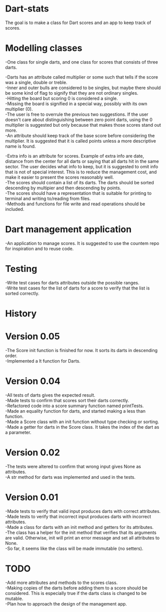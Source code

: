 # Dart-stats
The goal is to make a class for Dart scores and an app to keep track of scores.

# Modelling classes
-One class for single darts, and one class for scores that consists of three darts.

-Darts has an attribute called multiplier or some such that tells if the score was a single, double or treble.  
-Inner and outer bulls are considered to be singles, but maybe there should be some kind of flag to signify that they are not ordinary singles.  
-Hitting the board but scoring 0 is considered a single.  
-Missing the board is signified in a special way, possibly with its own multiplier (0).  
-The user is free to overrule the previous two suggestions. If the user doesn't care about distinguishing between zero point darts, using the 0 multiplier is suggested but only because that makes those scores stand out more.  
-An attribute should keep track of the base score before considering the multiplier. It is suggested that it is called points unless a more descriptive name is found.  

-Extra info is an attribute for scores. Example of extra info are date, distance from the center for all darts or saying that all darts hit in the same sector.
The user decides what info to keep, but it is suggested to omit info that is not of special interest. This is to reduce the management cost, and make it easier to present the scores reasonably well.  
-The scores should contain a list of its darts. The darts should be sorted descending by multipier and then descending by points.  
-The scores should have a representation that is suitable for printing to terminal and writing to/reading from files.  
-Methods and functions for file write and read operations should be included.

# Dart management application
-An application to manage scores. It is suggested to use the countem repo for inspiration and to reuse code.  

# Testing
-Write test cases for darts attributes outside the possible ranges.  
-Write test cases for the list of darts for a score to verify that the list is sorted correctly.  

# History

# Version 0.05
-The Score init function is finished for now. It sorts its darts in descending order.  
-Implemented a lt function for Darts.

# Version 0.04
-All tests of darts gives the expected result.  
-Made tests to confirm that scores sort their darts correctly.  
-Refactored code into a score summary function named printTests.  
-Made an equality function for darts, and started making a less than function.  
-Made a Score class with an init function without type checking or sorting.  
-Made a getter for darts in the Score class. It takes the index of the dart as a parameter.

# Version 0.02
-The tests were altered to confirm that wrong input gives None as attributes.  
-A str method for darts was implemented and used in the tests.  

# Version 0.01
-Made tests to verify that valid input produces darts with correct attributes.  
-Made tests to verify that incorrect input produces darts with incorrect attributes.  
-Made a class for darts with an init method and getters for its attributes.  
-The class has a helper for the init method that verifies that its arguments are valid. Otherwise, init will print an error message and set all attributes to None.  
-So far, it seems like the class will be made immutable (no setters).  

# TODO

-Add more attributes and methods to the scores class.  
-Making copies of the darts before adding them to a score should be considered. This is especially true if the darts class is changed to be mutable.  
-Plan how to approach the design of the management app.
